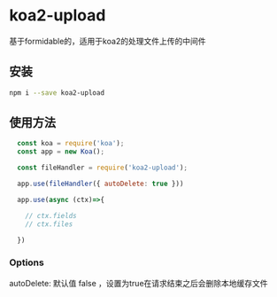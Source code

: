 # koa2-upload

基于formidable的，适用于koa2的处理文件上传的中间件

## 安装

```sh
npm i --save koa2-upload
```

## 使用方法

```javascript
  const koa = require('koa');
  const app = new Koa();

  const fileHandler = require('koa2-upload');

  app.use(fileHandler({ autoDelete: true }))

  app.use(async (ctx)=>{

    // ctx.fields
    // ctx.files

  })
```
### Options

  autoDelete: 默认值 false ，设置为true在请求结束之后会删除本地缓存文件